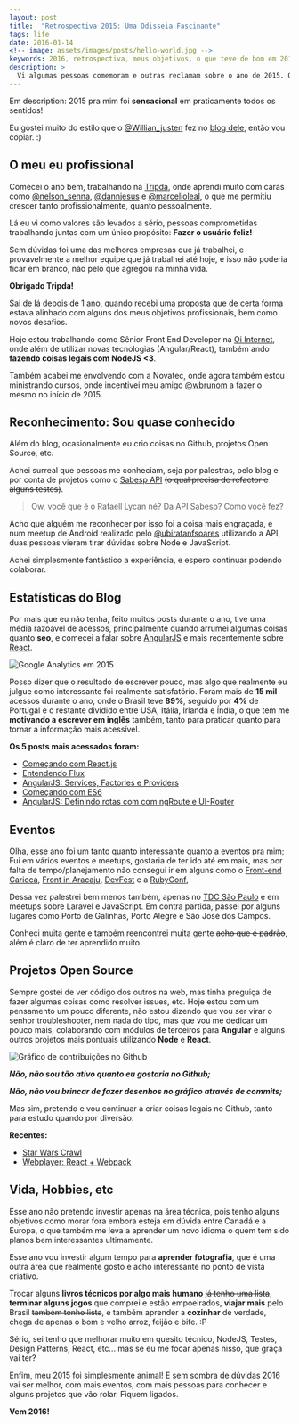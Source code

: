```yaml
---
layout: post
title:  "Retrospectiva 2015: Uma Odisseia Fascinante"
tags: life
date: 2016-01-14
<!-- image: assets/images/posts/hello-world.jpg -->
keywords: 2016, retrospectiva, meus objetivos, o que teve de bom em 2015
description: >
  Vi algumas pessoas comemoram e outras reclamam sobre o ano de 2015. Quer saber como foi o meu? Vem comigo que te conto! ;)
---
```

Em description: 2015 pra mim foi **sensacional** em praticamente todos os sentidos!

Eu gostei muito do estilo que o [@Willian_justen](https://twitter.com/Willian_justen) fez no [blog dele](http://willianjusten.com.br/meu-ano-de-2015/), então vou copiar. :)

## O meu eu profissional
Comecei o ano bem, trabalhando na [Tripda](https://www.tripda.com.br/), onde aprendi muito com caras como [@nelson_senna](https://twitter.com/nelson_senna), [@dannjesus](https://twitter.com/dannjesus) e [@marcelioleal](https://twitter.com/marcelioleal), o que me permitiu crescer tanto profissionalmente, quanto pessoalmente.

Lá eu vi como valores são levados a sério, pessoas comprometidas trabalhando juntas com um único propósito: **Fazer o usuário feliz!**

Sem dúvidas foi uma das melhores empresas que já trabalhei, e provavelmente a melhor equipe que já trabalhei até hoje, e isso não poderia ficar em branco, não pelo que agregou na minha vida.

**Obrigado Tripda!**

Sai de lá depois de 1 ano, quando recebi uma proposta que de certa forma estava alinhado com alguns dos meus objetivos profissionais, bem como novos desafios.

Hoje estou trabalhando como Sênior Front End Developer na [Oi Internet](http://www.oi.com.br/), onde além de utilizar novas tecnologias (Angular/React), também ando **fazendo coisas legais com NodeJS <3**.

Também acabei me envolvendo com a Novatec, onde agora também estou ministrando cursos, onde incentivei meu amigo [@wbrunom](https://twitter.com/wbrunom) a fazer o mesmo no início de 2015.

## Reconhecimento: Sou quase conhecido
Além do blog, ocasionalmente eu crio coisas no Github, projetos Open Source, etc.

Achei surreal que pessoas me conheciam, seja por palestras, pelo blog e por conta de projetos como o [Sabesp API](https://github.com/rafaell-lycan/sabesp-mananciais-api) <del>(o qual precisa de refactor e alguns testes)</del>.

> Ow, você que é o Rafaell Lycan né? Da API Sabesp? Como você fez?

Acho que alguém me reconhecer por isso foi a coisa mais engraçada, e num meetup de Android realizado pelo [@ubiratanfsoares](https://twitter.com/ubiratanfsoares) utilizando a API, duas pessoas vieram tirar dúvidas sobre Node e JavaScript.

Achei simplesmente fantástico a experiência, e espero continuar podendo colaborar.

## Estatísticas do Blog
Por mais que eu não tenha, feito muitos posts durante o ano, tive uma média razoável de acessos, principalmente quando arrumei algumas coisas quanto **seo**, e comecei a falar sobre [AngularJS](http://rafaell-lycan.com/2015/angular-consumindo-servicos-restful/) e mais recentemente sobre [React](http://rafaell-lycan.com/2015/comecando-com-react/).

<div class="center">
  <img src="/assets/images/posts/blog-analytics-2015.png" alt="Google Analytics em 2015">
</div>

Posso dizer que o resultado de escrever pouco, mas algo que realmente eu julgue como interessante foi realmente satisfatório. Foram mais de **15 mil** acessos durante o ano, onde o Brasil teve **89%**, seguido por **4%** de Portugal e o restante dividido entre USA, Itália, Irlanda e Índia, o que tem me **motivando a escrever em inglês** também, tanto para praticar quanto para tornar a informação mais acessível.

**Os 5 posts mais acessados foram:**

- [Começando com React.js](http://rafaell-lycan.com/2015/comecando-com-react/)
- [Entendendo Flux](http://rafaell-lycan.com/2015/entendendo-flux/)
- [AngularJS: Services, Factories e Providers](http://rafaell-lycan.com/2015/angular-services-factories-providers/)
- [Começando com ES6](http://rafaell-lycan.com/2015/comecando-com-es6/)
- [AngularJS: Definindo rotas com com ngRoute e UI-Router](http://rafaell-lycan.com/2015/angular-definindo-rotas/)

## Eventos
Olha, esse ano foi um tanto quanto interessante quanto a eventos pra mim; Fui em vários eventos e meetups, gostaria de ter ido até em mais, mas por falta de tempo/planejamento não consegui ir em alguns como o [Front-end Carioca](http://frontendcarioca.com.br/), [Front in Aracaju](http://www.frontinaracaju.com.br/), [DevFest](http://sp.devfest.com.br/) e a [RubyConf](http://www.rubyconf.com.br/),

Dessa vez palestrei bem menos também, apenas no [TDC São Paulo](http://www.thedevelopersconference.com.br/tdc/2015/saopaulo/trilhas) e em meetups sobre Laravel e JavaScript. Em contra partida, passei por alguns lugares como Porto de Galinhas, Porto Alegre e São José dos Campos.

Conheci muita gente e também reencontrei muita gente <del>acho que é padrão</del>, além é claro de ter aprendido muito.

## Projetos Open Source
Sempre gostei de ver código dos outros na web, mas tinha preguiça de fazer algumas coisas como resolver issues, etc. Hoje estou com um pensamento um pouco diferente, não estou dizendo que vou ser virar o senhor troubleshooter, nem nada do tipo, mas que vou me dedicar um pouco mais, colaborando com módulos de terceiros para **Angular** e alguns outros projetos mais pontuais utilizando **Node** e **React**.

<div class="center">
  <img src="/assets/images/posts/github-contributions-2015.png" alt="Gráfico de contribuições no Github">
</div>

***Não, não sou tão ativo quanto eu gostaria no Github;***

***Não, não vou brincar de fazer desenhos no gráfico através de commits;***

Mas sim, pretendo e vou continuar a criar coisas legais no Github, tanto para estudo quando por diversão.

**Recentes:**

- [Star Wars Crawl](http://rafaell-lycan.com/star-wars-crawl/)
- [Webplayer: React + Webpack](http://player-rafaell18.rhcloud.com/)

## Vida, Hobbies, etc
Esse ano não pretendo investir apenas na área técnica, pois tenho alguns objetivos como morar fora embora esteja em dúvida entre Canadá e a Europa, o que também me leva a aprender um novo idioma o quem tem sido planos bem interessantes ultimamente.

Esse ano vou investir algum tempo para **aprender fotografia**, que é uma outra área que realmente gosto e acho interessante no ponto de vista criativo.

Trocar alguns **livros técnicos por algo mais humano** <del>já tenho uma lista</del>, **terminar alguns jogos** que comprei e estão empoeirados, **viajar mais** pelo Brasil <del>também tenho lista</del>, e também aprender a **cozinhar** de verdade, chega de apenas o bom e velho arroz, feijão e bife. :P

Sério, sei tenho que melhorar muito em quesito técnico, NodeJS, Testes, Design Patterns, React, etc... mas se eu me focar apenas nisso, que graça vai ter?

Enfim, meu 2015 foi simplesmente animal! E sem sombra de dúvidas 2016 vai ser melhor, com mais eventos, com mais pessoas para conhecer e alguns projetos que vão rolar. Fiquem ligados.

**Vem 2016!**
